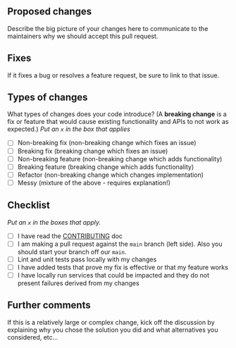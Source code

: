 ## Proposed changes

Describe the big picture of your changes here to communicate to the maintainers why we should accept this pull request.

## Fixes

If it fixes a bug or resolves a feature request, be sure to link to that issue.

## Types of changes

What types of changes does your code introduce? (A **breaking change** is a fix or feature that would cause existing functionality and APIs to not work as expected.)
_Put an `x` in the box that applies_

- [ ] Non-breaking fix (non-breaking change which fixes an issue)
- [ ] Breaking fix (breaking change which fixes an issue)
- [ ] Non-breaking feature (non-breaking change which adds functionality)
- [ ] Breaking feature (breaking change which adds functionality)
- [ ] Refactor (non-breaking change which changes implementation)
- [ ] Messy (mixture of the above - requires explanation!)

## Checklist

_Put an `x` in the boxes that apply._

- [ ] I have read the [CONTRIBUTING](../blob/main/CONTRIBUTING.md) doc
- [ ] I am making a pull request against the `main` branch (left side). Also you should start your branch off our `main`.
- [ ] Lint and unit tests pass locally with my changes
- [ ] I have added tests that prove my fix is effective or that my feature works
- [ ] I have locally run services that could be impacted and they do not present failures derived from my changes

## Further comments

If this is a relatively large or complex change, kick off the discussion by explaining why you chose the solution you did and what alternatives you considered, etc...
